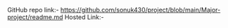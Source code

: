 GitHub repo link:- https://github.com/sonuk430/project/blob/main/Major-project/readme.md
Hosted Link:- 
